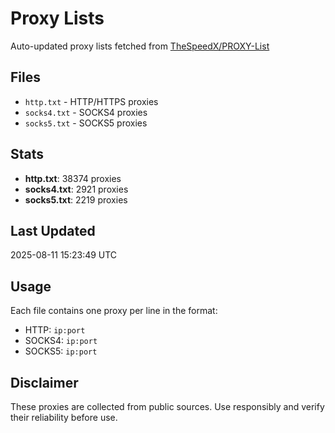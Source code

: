 # Proxy Lists

Auto-updated proxy lists fetched from [TheSpeedX/PROXY-List](https://github.com/TheSpeedX/PROXY-List)

## Files

- `http.txt` - HTTP/HTTPS proxies
- `socks4.txt` - SOCKS4 proxies
- `socks5.txt` - SOCKS5 proxies

## Stats
- **http.txt**: 38374 proxies
- **socks4.txt**: 2921 proxies
- **socks5.txt**: 2219 proxies

## Last Updated

2025-08-11 15:23:49 UTC

## Usage

Each file contains one proxy per line in the format:
- HTTP: `ip:port`
- SOCKS4: `ip:port`
- SOCKS5: `ip:port`

## Disclaimer

These proxies are collected from public sources. Use responsibly and verify their reliability before use.
